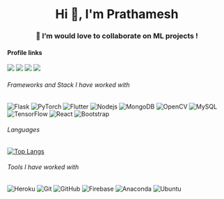 <h1 align="center">Hi 👋, I'm Prathamesh</h1>
<h3 align="center">💞️ I’m would love to collaborate on ML projects !</h3>
<!-- <h4> Checkout My coding profile and the code used !</h4> -->

#### Profile links
[<img src="https://img.shields.io/badge/LeetCode-000000?style=for-the-badge&logo=LeetCode&logoColor=#d16c06"/>](https://leetcode.com/lollinng) 
[<img src="https://img.shields.io/badge/linkedin-%230077B5.svg?&style=for-the-badge&logo=linkedin&logoColor=white" />](https://www.linkedin.com/in/prathamesh-jadhav-105728138/) 
[<img src ="https://img.shields.io/badge/Gmail-%23E4405F.svg?&style=for-the-badge&logo=gmail&logoColor=white">](mailto:pratameshjadhav@gmail.com)
[<img src ="https://img.shields.io/badge/Portfolio-%23000000.svg?style=for-the-badge&logo=firefox&logoColor=#FF7139">](lollinng.github.io/Prathamesh/)

###### Frameworks and Stack I have worked with
![Flask](https://img.shields.io/badge/-Flask-blue?style=for-the-badge&logo=Flask)
![PyTorch](https://img.shields.io/badge/PyTorch-%23EE4C2C.svg?style=for-the-badge&logo=PyTorch&logoColor=white)
![Flutter](https://img.shields.io/badge/-Flutter-blue?style=for-the-badge&logo=flutter)
![Nodejs](https://img.shields.io/badge/-Nodejs-black?style=for-the-badge&logo=Node.js)
![MongoDB](https://img.shields.io/badge/-MongoDB-black?style=for-the-badge&logo=mongodb)
![OpenCV](https://img.shields.io/badge/opencv-%23white.svg?style=for-the-badge&logo=opencv&logoColor=white)
![MySQL](https://img.shields.io/badge/-MySQL-pink?style=for-the-badge&logo=mysql)
![TensorFlow](https://img.shields.io/badge/TensorFlow-%23FF6F00.svg?style=for-the-badge&logo=TensorFlow&logoColor=white)
![React](https://img.shields.io/badge/-React-black?style=for-the-badge&logo=react)
![Bootstrap](https://img.shields.io/badge/-Bootstrap-563D7C?style=for-the-badge&logo=bootstrap)


###### Languages
<!-- ![Python](https://img.shields.io/badge/-Python-black?style=for-the-badge&logo=Python)
![JavaScript](https://img.shields.io/badge/-JavaScript-black?style=for-the-badge&logo=javascript)
![HTML5](https://img.shields.io/badge/-HTML5-E34F26?style=for-the-badge&logo=html5&logoColor=white)
![CSS3](https://img.shields.io/badge/-CSS3-1572B6?style=for-the-badge&logo=css3) -->
[![Top Langs](https://github-readme-stats.vercel.app/api/top-langs/?username=lollinng&layout=compact)](https://github.com/anuraghazra/github-readme-stats)

###### Tools I have worked with
![Heroku](https://img.shields.io/badge/-Heroku-430098?style=for-the-badge&logo=heroku)
![Git](https://img.shields.io/badge/-Git-black?style=for-the-badge&logo=git)
![GitHub](https://img.shields.io/badge/-GitHub-181717?style=for-the-badge&logo=github)
![Firebase](https://img.shields.io/badge/-Firebase-181717?style=for-the-badge&logo=firebase)
![Anaconda](https://img.shields.io/badge/-Anaconda-181717?style=for-the-badge&logo=anaconda)
![Ubuntu](https://img.shields.io/badge/Ubuntu-E95420?style=for-the-badge&logo=ubuntu&logoColor=white)
